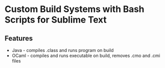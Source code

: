 <h1>Custom Build Systems with Bash Scripts for Sublime Text</h1>

<h2>Features</h2>
<ul>
	<li>Java - compiles .class and runs program on build</li>
	<li>OCaml - compiles and runs executable on build, removes .cmo and .cmi files</li>
</ul>

